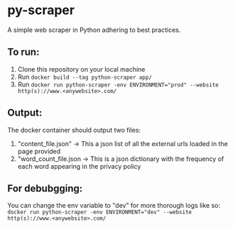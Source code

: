 # py-scraper
A simple web scraper in Python adhering to best practices.

## To run:
1. Clone this repository on your local machine
2. Run `docker build --tag python-scraper app/`
3. Run `docker run python-scraper -env ENVIRONMENT="prod" --website http(s)://www.<anywebsite>.com/`

## Output: 
The docker container should output two files:
1. "content_file.json" -> This a json list of all the external urls loaded in the page provided
2. "word_count_file.json -> This is a json dictionary with the frequency of each word appearing in the privacy policy

## For debubgging:
You can change the env variable to "dev" for more thorough logs like so:
`docker run python-scraper -env ENVIRONMENT="dev" --website http(s)://www.<anywebsite>.com/`
